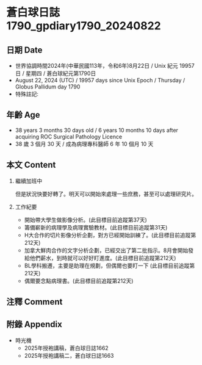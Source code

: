 [_metadata_:encoding]: - "utf-8"
[_metadata_:language]: - "zh-Hant-TW"
[_metadata_:fileformat]: - "markdown"
[_metadata_:MIME_type]: - "text/plain"
[_metadata_:markdown_version]: - "commonmark version 0.30"
[_metadata_:markdown_spec]: - "https://spec.commonmark.org/0.30/"

# 蒼白球日誌1790_gpdiary1790_20240822 #

## 日期 Date ##

* 世界協調時間2024年(中華民國113年，令和6年)8月22日 / Unix 紀元 19957 日 / 星期四 / 蒼白球紀元第1790日
* August 22, 2024 (UTC) / 19957 days since Unix Epoch / Thursday / Globus Pallidum day 1790
* 特殊註記:

## 年齡 Age ##

* 38 years 3 months 30 days old / 6 years 10 months 10 days after acquiring ROC Surgical Pathology Licence
* 38 歲 3 個月 30 天 / 成為病理專科醫師 6 年 10 個月 10 天

## 本文 Content ##

1. 繼續加班中

    但是狀況快要好轉了。明天可以開始來處理一些庶務，甚至可以處理研究片。

2. 工作紀要

    - 開始帶大學生做影像分析。(此目標目前追蹤第37天)
    - 籌備嶄新的病理學及病理實驗教材。(此目標目前追蹤第31天)
    - H大合作的切片影像分析企劃，對方已經開始訓練了。(此目標目前追蹤第212天)
    - 加拿大鮮肉合作的文字分析企劃，已經交出了第二批指示。8月會開始發給他們薪水，到時就可以好好盯進度。(此目標目前追蹤第212天)
    - BL學科搬遷，主要是助理在規劃，但偶爾也要盯一下 (此目標目前追蹤第212天)
    - 偶爾要念點病理書。(此目標目前追蹤第212天)

## 注釋 Comment ##


## 附錄 Appendix ##

* 時光機
    - 2025年授袍講稿，蒼白球日誌1662
    - 2025年授袍講稿二，蒼白球日誌1663
